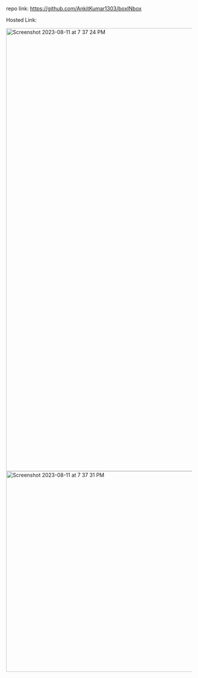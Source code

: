 repo link: https://github.com/AnkitKumar1303/boxINbox

Hosted Link:

<img width="1201" alt="Screenshot 2023-08-11 at 7 37 24 PM" src="https://github.com/AnkitKumar1303/boxINbox/assets/42855900/053ba607-98a4-48a7-92cf-340c02545bf9">

<img width="544" alt="Screenshot 2023-08-11 at 7 37 31 PM" src="https://github.com/AnkitKumar1303/boxINbox/assets/42855900/a5247353-da04-45d6-91e4-7bd7f8a2f051">
